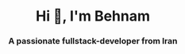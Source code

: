<h1 align="center">Hi 👋, I'm Behnam</h1>
<h3 align="center">A passionate fullstack-developer from Iran</h3>
